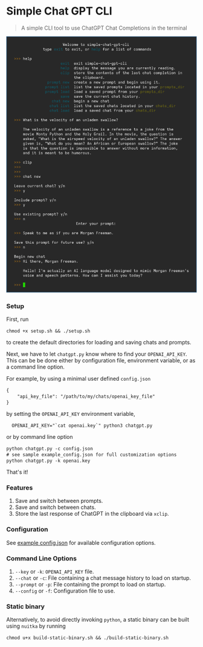 # Simple Chat GPT CLI
> A simple CLI tool to use ChatGPT Chat Completions in the terminal

![sample-use-image](res/simple-chat.png)

### Setup
First, run
```
chmod +x setup.sh && ./setup.sh
``````
to create the default directories for loading and saving chats and prompts.

Next, we have to let `chatgpt.py` know where to find your `OPENAI_API_KEY`. 
This can be be done either by configuration file, environment variable, or as a command line option.

For example, by using a minimal user defined `config.json`
```
{
    "api_key_file": "/path/to/my/chats/openai_key_file"
}
``````

by setting the `OPENAI_API_KEY` environment variable,
```
  OPENAI_API_KEY="`cat openai.key`" python3 chatgpt.py
``````

or by command line option
```
python chatgpt.py -c config.json
# see sample example_config.json for full customization options
python chatgpt.py -k openai.key
``````

That's it!

### Features
1. Save and switch between prompts.
2. Save and switch between chats.
3. Store the last response of ChatGPT in the clipboard via `xclip`.

### Configuration
See [example config.json](example_config.json) for available configuration options.

### Command Line Options
1. `--key`    or `-k`: `OPENAI_API_KEY` file.
2. `--chat`   or `-c`: File containing a chat message history to load on startup.
3. `--prompt` or `-p`: File containing the prompt to load on startup.
4. `--config` or `-f`: Configuration file to use.

### Static binary
Alternatively, to avoid directly invoking `python`, a static binary can be built using `nuitka` by running
```
chmod u+x build-static-binary.sh && ./build-static-binary.sh
``````

